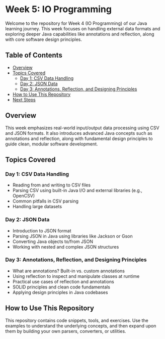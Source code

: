 # Week 5: IO Programming

Welcome to the repository for Week 4 (IO Programming) of our Java learning journey. This week focuses on handling external data formats and exploring deeper Java capabilities like annotations and reflection, along with core software design principles.

## Table of Contents

- [Overview](#overview)
- [Topics Covered](#topics-covered)
  - [Day 1: CSV Data Handling](#day-1-csv-data-handling)
  - [Day 2: JSON Data](#day-2-json-data)
  - [Day 3: Annotations, Reflection, and Designing Principles](#day-3-annotations-reflection-and-designing-principles)
- [How to Use This Repository](#how-to-use-this-repository)
- [Next Steps](#next-steps)

## Overview

This week emphasizes real-world input/output data processing using CSV and JSON formats. It also introduces advanced Java concepts such as annotations and reflection, along with fundamental design principles to guide clean, modular software development.

## Topics Covered

### Day 1: CSV Data Handling

- Reading from and writing to CSV files
- Parsing CSV using built-in Java I/O and external libraries (e.g., OpenCSV)
- Common pitfalls in CSV parsing
- Handling large datasets

### Day 2: JSON Data

- Introduction to JSON format
- Parsing JSON in Java using libraries like Jackson or Gson
- Converting Java objects to/from JSON
- Working with nested and complex JSON structures

### Day 3: Annotations, Reflection, and Designing Principles

- What are annotations? Built-in vs. custom annotations
- Using reflection to inspect and manipulate classes at runtime
- Practical use cases of reflection and annotations
- SOLID principles and clean code fundamentals
- Applying design principles in Java codebases

## How to Use This Repository

This repository contains code snippets, tools, and exercises. Use the examples to understand the underlying concepts, and then expand upon them by building your own parsers, converters, or utilities.
